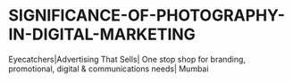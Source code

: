 # SIGNIFICANCE-OF-PHOTOGRAPHY-IN-DIGITAL-MARKETING
Eyecatchers|Advertising That Sells| One stop shop for branding, promotional, digital &amp; communications needs| Mumbai

